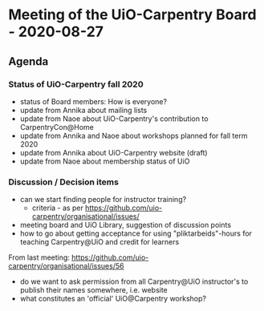 # Meeting of the UiO-Carpentry Board - 2020-08-27

## Agenda

### Status of UiO-Carpentry fall 2020

- status of Board members: How is everyone?
- update from Annika about mailing lists
- update from Naoe about UiO-Carpentry's contribution to CarpentryCon@Home
- update from Annika and Naoe about workshops planned for fall term 2020
- update from Annika about UiO-Carpentry website (draft)
- update from Naoe about membership status of UiO

### Discussion / Decision items

- can we start finding people for instructor training?
  - criteria - as per https://github.com/uio-carpentry/organisational/issues/
- meeting board and UiO Library, suggestion of discussion points
- how to go about getting acceptance for using "pliktarbeids"-hours for teaching Carpentry@UiO and credit for learners

From last meeting: https://github.com/uio-carpentry/organisational/issues/56

- do we want to ask permission from all Carpentry@UiO instructor's to publish their names somewhere, i.e. website
- what constitutes an 'official' UiO@Carpentry workshop?
